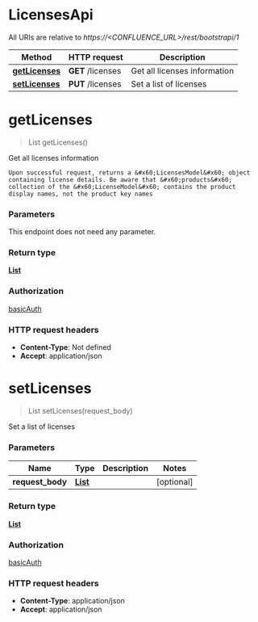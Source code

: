 # LicensesApi

All URIs are relative to *https://&lt;CONFLUENCE_URL&gt;/rest/bootstrapi/1*

| Method | HTTP request | Description |
|------------- | ------------- | -------------|
| [**getLicenses**](LicensesApi.md#getLicenses) | **GET** /licenses | Get all licenses information |
| [**setLicenses**](LicensesApi.md#setLicenses) | **PUT** /licenses | Set a list of licenses |


<a name="getLicenses"></a>
# **getLicenses**
> List getLicenses()

Get all licenses information

    Upon successful request, returns a &#x60;LicensesModel&#x60; object containing license details. Be aware that &#x60;products&#x60; collection of the &#x60;LicenseModel&#x60; contains the product display names, not the product key names

### Parameters
This endpoint does not need any parameter.

### Return type

[**List**](../Models/LicenseModel.md)

### Authorization

[basicAuth](../README.md#basicAuth)

### HTTP request headers

- **Content-Type**: Not defined
- **Accept**: application/json

<a name="setLicenses"></a>
# **setLicenses**
> List setLicenses(request\_body)

Set a list of licenses

### Parameters

|Name | Type | Description  | Notes |
|------------- | ------------- | ------------- | -------------|
| **request\_body** | [**List**](../Models/string.md)|  | [optional] |

### Return type

[**List**](../Models/LicenseModel.md)

### Authorization

[basicAuth](../README.md#basicAuth)

### HTTP request headers

- **Content-Type**: application/json
- **Accept**: application/json

